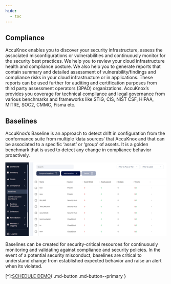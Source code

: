 ```yaml
---
hide:
  - toc
---
```

## **Compliance**

 
AccuKnox enables you to discover your security infrastructure, assess the associated misconfigurations or vulnerabilities and continuously monitor for the security best practices. We help you to review your cloud infrastructure health and compliance posture. We also help you to generate reports that contain summary and detailed assessment of vulnerability/findings and compliance risks in your cloud infrastructure or in applications. These reports can be used further for auditing and certification purposes from third party assessment operators (3PAO) organizations. AccuKnox’s  provides you coverage for technical compliance and legal governance from various benchmarks and frameworks like STIG, CIS, NIST CSF, HIPAA, MITRE, SOC2, CMMC, Fisma etc.


## **Baselines**

AccuKnox’s Baseline is an approach to detect drift in configuration from the conformance suite from multiple ‘data sources’ that AccuKnox and that can be associated to a specific ‘asset’ or ‘group’ of assets. It is a golden benchmark that is used to detect any change in compliance behavior proactively.  

![](/saas/images/baselines.png)

Baselines can be created for security-critical resources for continuously monitoring and validating against compliance and security policies. In the event of a potential security misconduct, baselines are critical to understand change from established expected behavior and raise an alert when its violated.

[^]:[SCHEDULE DEMO](https://www.accuknox.com/contact-us){ .md-button .md-button--primary }